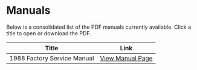 # Manuals

Below is a consolidated list of the PDF manuals currently available. Click a title to open or download the PDF.

| Title                                        | Link                                                                                                         |
|----------------------------------------------|--------------------------------------------------------------------------------------------------------------|
| 1988 Factory Service Manual                  | [View Manual Page](pages/manuals/1988_factory_service_manual)                                             |
